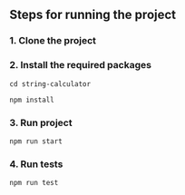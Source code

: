 ## Steps for running the project

### 1. Clone the project

### 2. Install the required packages
```
cd string-calculator
```

```
npm install
```

### 3. Run project
```
npm run start
```

### 4. Run tests
```
npm run test
```